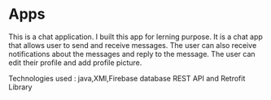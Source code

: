 # Apps

This is a chat application.
I built this app for lerning purpose. It is a chat app that allows user to send and receive messages. The user can also receive notifications about the messages and reply to the message.
The user can edit their profile and add profile picture.

Technologies used : java,XMl,Firebase database REST API and Retrofit Library
